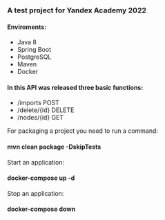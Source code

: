  <h3>A test project for Yandex Academy 2022</h3>
  
  <h4>Enviroments:</h4>
  <ul>
    <li>Java 8</li>
    <li>Spring Boot</li>
    <li>PostgreSQL</li>
    <li>Maven</li>
    <li>Docker</li>
  </ul>
  
  <h4>In this API was released three basic functions:</h4>
  <ul>
    <li>/imports POST</li>
    <li>/delete/{id} DELETE</li>
    <li>/nodes/{id} GET</li>
  </ul>
  
  For packaging a project you need to run a command:
    <h4>mvn clean package -DskipTests</h4>
    
  Start an application:
    <h4>docker-compose up -d</h4>
   
  Stop an application:
    <h4>docker-compose down</h4>
